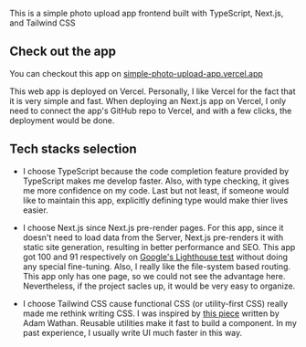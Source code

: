 This is a simple photo upload app frontend built with TypeScript, Next.js, and Tailwind CSS

## Check out the app
You can checkout this app on [simple-photo-upload-app.vercel.app](https://simple-photo-upload-app.vercel.app/)

This web app is deployed on Vercel. Personally, I like Vercel for the fact that it is very simple and fast. When deploying an Next.js app on Vercel, I only need to connect the app's GitHub repo to Vercel, and with a few clicks, the deployment would be done.

## Tech stacks selection
- I choose TypeScript because the code completion feature provided by TypeScript makes me develop faster. Also, with type checking, it gives me more confidence on my code. Last but not least, if someone would like to maintain this app, explicitly defining type would make thier lives easier.

- I choose Next.js since Next.js pre-render pages. For this app, since it doesn't need to load data from the Server, Next.js pre-renders it with static site generation, resulting in better performance and SEO. This app got 100 and 91 respectively on [Google's Lighthouse test](https://web.dev/measure) without doing any special fine-tuning. Also, I really like the file-system based routing. This app only has one page, so we could not see the advantage here. Nevertheless, if the project sacles up, it would be very easy to organize. 

- I choose Tailwind CSS cause functional CSS (or utility-first CSS) really made me rethink writing CSS. I was inspired by [this piece](https://adamwathan.me/css-utility-classes-and-separation-of-concerns/) written by Adam Wathan. Reusable utilities make it fast to build a component. In my past experience, I usually write UI much faster in this way. 
